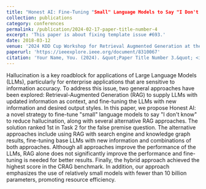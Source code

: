 ```yaml
---
title: "Honest AI: Fine-Tuning "Small" Language Models to Say "I Don't Know", and Reducing Hallucination in RAG"
collection: publications
category: conferences
permalink: /publication/2024-02-17-paper-title-number-4
excerpt: 'This paper is about fixing template issue #693.'
date: 2018-03-12
venue: '2024 KDD Cup Workshop for Retrieval Augmented Generation at the 30th ACM SIGKDD Conference on Knowledge Discovery and Data Mining'
paperurl: 'https://ieeexplore.ieee.org/document/8310067'
citation: 'Your Name, You. (2024). &quot;Paper Title Number 3.&quot; <i>GitHub Journal of Bugs</i>. 1(3).'
---
```


Hallucination is a key roadblock for applications of Large Language Models (LLMs), particularly for enterprise applications that are sensitive to information accuracy. To address this issue, two general approaches have been explored: Retrieval-Augmented Generation (RAG) to supply LLMs with updated information as context, and fine-tuning the LLMs with new information and desired output styles. In this paper, we propose Honest AI: a novel strategy to fine-tune "small" language models to say "I don't know" to reduce hallucination, along with several alternative RAG approaches. The solution ranked 1st in Task 2 for the false premise question. The alternative approaches include using RAG with search engine and knowledge graph results, fine-tuning base LLMs with new information and combinations of both approaches. Although all approaches improve the performance of the LLMs, RAG alone does not significantly improve the performance and fine-tuning is needed for better results. Finally, the hybrid approach achieved the highest score in the CRAG benchmark. In addition, our approach emphasizes the use of relatively small models with fewer than 10 billion parameters, promoting resource efficiency.